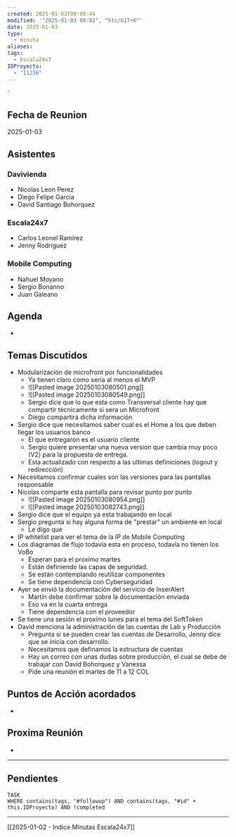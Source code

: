 ```yaml
---
created: 2025-01-03T08:00:44
modified: '"2025-01-03 08:02", "5tc/G1T+6"'
date: 2025-01-03
type:
  - minuta
aliases: 
tags:
  - Escala24x7
IDProyecto:
  - "11236"
---
```


`


## Fecha de Reunion
2025-01-03

## Asistentes

### Davivienda
* Nicolas Leon Perez
* Diego Felipe Garcia
* David Santiago Bohorquez
### Escala24x7
- Carlos  Leonel Ramírez
- Jenny Rodriguez
### Mobile Computing
-  Nahuel Moyano
- Sergio Bonanno
- Juan Galeano

## Agenda
* 
## Temas Discutidos
*  Modularización de microfront por funcionalidades
	* Ya tienen claro como seria al menos el MVP
	* ![[Pasted image 20250103080501.png]]
	* ![[Pasted image 20250103080549.png]]
	* Sergio dice que lo que esta como Transversal cliente hay que compartir técnicamente si sera un Microfront
	* Diego compartirá dicha información
* Sergio dice que necesitamos saber cual es el Home a los que deben llegar los usuarios banco
	* El que entregaron es el usuario cliente
	* Sergio quiere presentar una nueva version que cambia muy poco (V2) para la propuesta de entrega.
	* Esta actualizado con respecto a las ultimas definiciones (logout y redirección)
* Necesitamos confirmar cuales son las versiones para las pantallas responsable
* Nicolas comparte esta pantalla para revisar punto por punto
	* ![[Pasted image 20250103080954.png]]
	* ![[Pasted image 20250103082743.png]]
* Sergio dice que el equipo ya esta trabajando en local
* Sergio pregunta si hay alguna forma de "prestar" un ambiente en local
	* Le digo que 
* IP whitelist para ver el tema de la IP de Mobile Computing
* Los diagramas de flujo todavía esta en proceso, todavía no tienen los VoBo
	* Esperan para el proximo martes
	* Están definiendo las capas de seguridad.
	* Se están contemplando reutilizar componentes
	* Se tiene dependencia con Cyberseguridad
* Ayer se envió la documentación del servicio de InserAlert
	* Martín debe confirmar sobre la documentación enviada
	* Eso va en la cuarta entrega
	* Tiene dependencia con el proveedor
* Se tiene una sesión el proximo lunes para el tema del SoftToken
* David menciona la administración de las cuentas de Lab y Producción
	* Pregunta si se pueden crear las cuentas de Desarrollo, Jenny dice que se inicia con desarrollo.
	* Necesitamos que definamos la estructura de cuentas
	* Hay un correo con unas dudas sobre producción, el cual se debe de trabajar con David Bohorquez y Vanessa
	* Pide una reunión el martes de 11 a 12 COL

## Puntos de Acción acordados
- 

## Proxima Reunión
*   

--- 
## Pendientes

```dataview
TASK
WHERE contains(tags, "#followup") AND contains(tags, "#id" + this.IDProyecto) AND !completed
```

---
[[2025-01-02 - Indice Minutas Escala24x7]]
